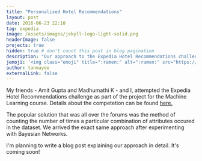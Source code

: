```yaml
---
title: "Personalised Hotel Recommendations"
layout: post
date: 2016-06-23 22:10
tag: expedia
image: /assets/images/jekyll-logo-light-solid.png
headerImage: false
projects: true
hidden: true # don't count this post in blog pagination
description: "Our approach to the Expedia Hotel Recommendations challenge on Kaggle."
jemoji: '<img class="emoji" title=":ramen:" alt=":ramen:" src="https://assets.github.com/images/icons/emoji/unicode/1f378.png" height="20" width="20" align="absmiddle">'
author: tanmayee
externalLink: false
---
```


My friends - Amit Gupta and Madhumathi K - and I, attempted the Expedia Hotel Recommendations challenge as part of the project for the Machine Learning course. Details about the competetion can be found [here.](https://www.kaggle.com/c/expedia-hotel-recommendations)

The popular solution that was all over the forums was the method of counting the number of times a particular combination of attributes occured in the dataset. We arrived the exact same approach after experimenting with Bayesian Networks. 

I'm planning to write a blog post explaining our approach in detail. It's coming soon! 
